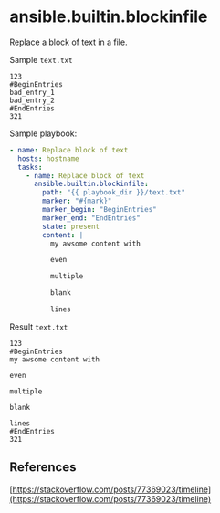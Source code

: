 # ansible.builtin.blockinfile

Replace a block of text in a file. 

Sample `text.txt`

```
123
#BeginEntries
bad_entry_1
bad_entry_2
#EndEntries
321
```

Sample playbook:
```yaml
- name: Replace block of text
  hosts: hostname
  tasks:
    - name: Replace block of text
      ansible.builtin.blockinfile:
        path: "{{ playbook_dir }}/text.txt"
        marker: "#{mark}"
        marker_begin: "BeginEntries"
        marker_end: "EndEntries"
        state: present
        content: |
          my awsome content with

          even

          multiple

          blank

          lines
```

Result `text.txt`
```
123
#BeginEntries
my awsome content with

even

multiple

blank

lines
#EndEntries
321
```

## References
[https://stackoverflow.com/posts/77369023/timeline](https://stackoverflow.com/posts/77369023/timeline)